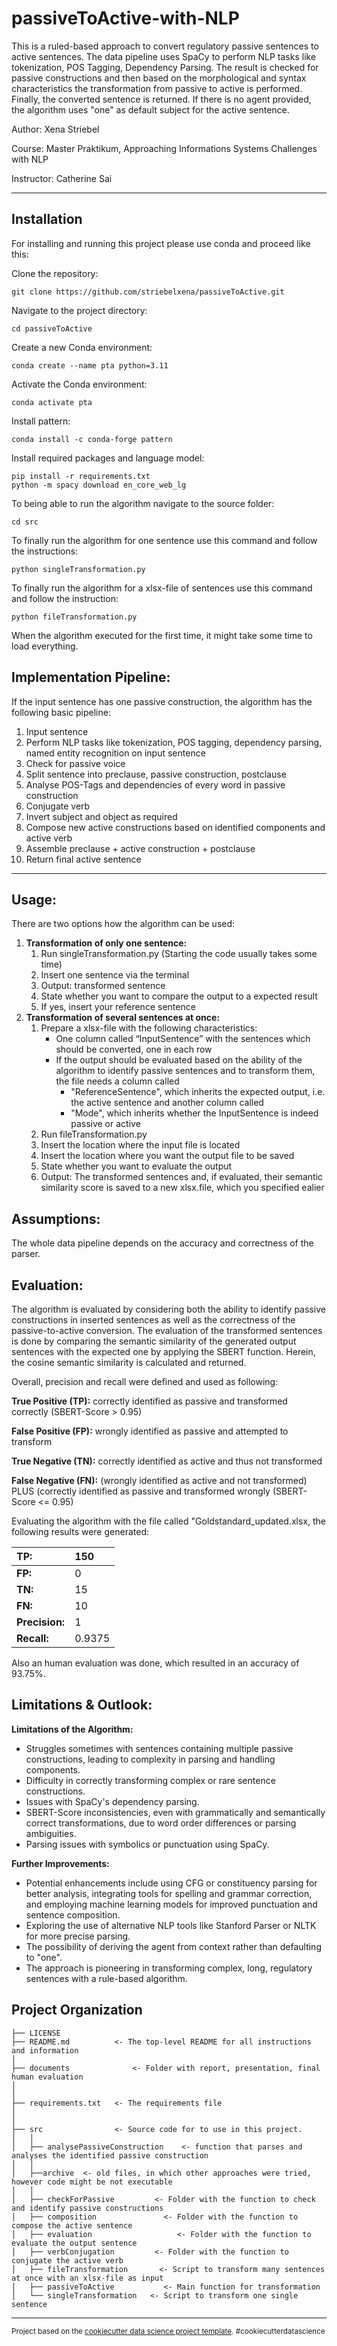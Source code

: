 # passiveToActive-with-NLP

This is a ruled-based approach to convert regulatory passive sentences to active sentences. The data pipeline uses SpaCy to perform NLP tasks like tokenization, POS Tagging, Dependency Parsing. The result is checked for passive constructions and then based on the morphological and syntax characteristics the transformation from passive to active is performed. Finally, the converted sentence is returned. If there is no agent provided, the algorithm uses "one" as default subject for the active sentence.

Author: Xena Striebel

Course: Master Praktikum, Approaching Informations Systems Challenges with NLP

Instructor: Catherine Sai

---

## **Installation**

For installing and running this project please use conda and proceed like this:

Clone the repository:

```
git clone https://github.com/striebelxena/passiveToActive.git
```

Navigate to the project directory:

```
cd passiveToActive
```

Create a new Conda environment:

```
conda create --name pta python=3.11
```

Activate the Conda environment:

```
conda activate pta
```

Install pattern:

```
conda install -c conda-forge pattern
```

Install required packages and language model:

```
pip install -r requirements.txt
python -m spacy download en_core_web_lg 
```



To being able to run the algorithm navigate to the source folder:

```
cd src
```

To finally run the algorithm for one sentence use this command and follow the instructions:

```
python singleTransformation.py
```

To finally run the algorithm for a xlsx-file of sentences use this command and follow the instruction:

```
python fileTransformation.py
```
When the algorithm executed for the first time, it might take some time to load everything.

Implementation Pipeline:
------------------------

If the input sentence has one passive construction, the algorithm has the following basic pipeline:

1. Input sentence
2. Perform NLP tasks like tokenization, POS tagging, dependency parsing, named entity recognition on input sentence
3. Check for passive voice
4. Split sentence into preclause, passive construction, postclause
5. Analyse POS-Tags and dependencies of every word in passive construction
6. Conjugate verb
7. Invert subject and object as required
8. Compose new active constructions based on identified components and active verb
9. Assemble preclause + active construction + postclause
10. Return final active sentence

---

Usage:
------

There are two options how the algorithm can be used:

1. **Transformation of only one sentence:**
   1. Run singleTransformation.py (Starting the code usually takes some time)
   2. Insert one sentence via the terminal
   3. Output: transformed sentence
   4. State whether you want to compare the output to a expected result
   5. If yes, insert your reference sentence
2. **Transformation of several sentences at once:**
   1. Prepare a xlsx-file with the following characteristics:
      * One column called “InputSentence” with the sentences which should be converted, one in each row
      * If the output should be evaluated based on the ability of the algorithm to identify passive sentences and to transform them, the file needs a column called
        * "ReferenceSentence", which
          inherits the expected output, i.e. the active sentence and another column called
        * "Mode", which inherits whether the InputSentence is indeed passive or active
   2. Run fileTransformation.py
   3. Insert the location where the input file is located
   4. Insert the location where you want the output file to be saved
   5. State whether you want to evaluate the output
   6. Output: The transformed sentences and, if evaluated, their semantic similarity score is saved to a new xlsx.file, which you specified ealier

## Assumptions:

The whole data pipeline depends on the accuracy and correctness of the parser.

## Evaluation:

The algorithm is evaluated by considering both the ability to identify
passive constructions in inserted sentences as well as the correctness of the
passive-to-active conversion. The evaluation of the transformed sentences is done by comparing the semantic similarity of the generated output sentences with the expected one by applying the SBERT function. Herein, the cosine semantic similarity is calculated and returned.

Overall, precision and recall were defined and used as following:

**True Positive (TP):** correctly identified as passive and
transformed correctly (SBERT-Score > 0.95)

**False Positive (FP):** wrongly identified as passive and
attempted to transform

**True Negative (TN):** correctly identified as active and thus not
transformed

**False Negative (FN):** (wrongly identified as active and
not transformed) PLUS (correctly identified as passive and transformed wrongly
(SBERT-Score <= 0.95)

Evaluating the algorithm with the file called "Goldstandard_updated.xlsx, the following results were generated:

| **TP:**        | 150    |
| :------------------- | :----- |
| **FP:**        | 0      |
| **TN:**        | 15     |
| **FN:**        | 10     |
| **Precision:** | 1      |
| **Recall:**    | 0.9375 |

Also an human evaluation was done, which resulted in an accuracy of 93.75%.

## Limitations & Outlook:

**Limitations of the Algorithm:**

* Struggles sometimes with sentences containing multiple passive constructions, leading to complexity in parsing and handling components.
* Difficulty in correctly transforming complex or rare sentence constructions.
* Issues with SpaCy's dependency parsing.
* SBERT-Score inconsistencies, even with grammatically and semantically correct transformations, due to word order differences or parsing ambiguities.
* Parsing issues with symbolics or punctuation using SpaCy.

**Further Improvements:**

* Potential enhancements include using CFG or constituency parsing for better analysis, integrating tools for spelling and grammar correction, and employing machine learning models for improved punctuation and sentence composition.
* Exploring the use of alternative NLP tools like Stanford Parser or NLTK for more precise parsing.
* The possibility of deriving the agent from context rather than defaulting to "one".
* The approach is pioneering in transforming complex, long, regulatory sentences with a rule-based algorithm.

Project Organization
--------------------

    ├── LICENSE
    ├── README.md          <- The top-level README for all instructions and information
    │
    ├── documents              <- Folder with report, presentation, final human evaluation
    │
    │
    ├── requirements.txt   <- The requirements file
    │
    │
    ├── src                <- Source code for to use in this project.
    │   │
    │   ├── analysePassiveConstruction    <- function that parses and analyses the identified passive construction
    │   │
    │   ├──archive  <- old files, in which other approaches were tried, however code might be not executable
    │   │  
    │   ├── checkForPassive         <- Folder with the function to check and identify passive constructions
    │   ├── composition               <- Folder with the function to compose the active sentence
    │   ├── evaluation                   <- Folder with the function to evaluate the output sentence
    │   ├── verbConjugation         <- Folder with the function to conjugate the active verb
    │   ├── fileTransformation       <- Script to transform many sentences at once with an xlsx-file as input
    │   ├── passiveToActive           <- Main function for transformation
    │   └── singleTransformation   <- Script to transform one single sentence

---

<p><small>Project based on the <a target="_blank" href="https://drivendata.github.io/cookiecutter-data-science/">cookiecutter data science project template</a>. #cookiecutterdatascience</small></p>
